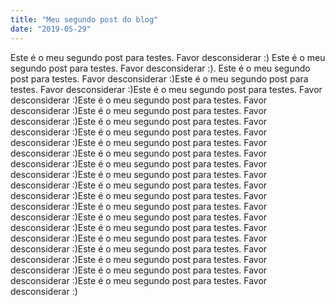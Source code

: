 ```yaml
---
title: "Meu segundo post do blog"
date: "2019-05-29"
---
```


Este é o meu segundo post para testes. Favor desconsiderar :)
Este é o meu segundo post para testes. Favor desconsiderar :). Este é o meu segundo post para testes. Favor desconsiderar :)Este é o meu segundo post para testes. Favor desconsiderar :)Este é o meu segundo post para testes. Favor desconsiderar :)Este é o meu segundo post para testes. Favor desconsiderar :)Este é o meu segundo post para testes. Favor desconsiderar :)Este é o meu segundo post para testes. Favor desconsiderar :)Este é o meu segundo post para testes. Favor desconsiderar :)Este é o meu segundo post para testes. Favor desconsiderar :)Este é o meu segundo post para testes. Favor desconsiderar :)Este é o meu segundo post para testes. Favor desconsiderar :)Este é o meu segundo post para testes. Favor desconsiderar :)Este é o meu segundo post para testes. Favor desconsiderar :)Este é o meu segundo post para testes. Favor desconsiderar :)Este é o meu segundo post para testes. Favor desconsiderar :)Este é o meu segundo post para testes. Favor desconsiderar :)Este é o meu segundo post para testes. Favor desconsiderar :)Este é o meu segundo post para testes. Favor desconsiderar :)Este é o meu segundo post para testes. Favor desconsiderar :)Este é o meu segundo post para testes. Favor desconsiderar :)Este é o meu segundo post para testes. Favor desconsiderar :)Este é o meu segundo post para testes. Favor desconsiderar :)

